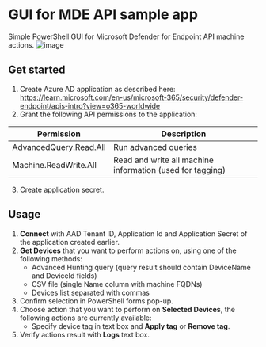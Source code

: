 # GUI for MDE API sample app
Simple PowerShell GUI for Microsoft Defender for Endpoint API machine actions.
![image](https://user-images.githubusercontent.com/25099900/195406810-55511f50-d1c7-4e80-94e1-945cfca2a219.png)
## Get started
1. Create Azure AD application as described here: https://learn.microsoft.com/en-us/microsoft-365/security/defender-endpoint/apis-intro?view=o365-worldwide
2. Grant the following API permissions to the application:

| Permission | Description |
|-------------------------|----------------------|
| AdvancedQuery.Read.All	| Run advanced queries |
| Machine.ReadWrite.All |	Read and write all machine information (used for tagging) |

3. Create application secret.
## Usage
1. **Connect** with AAD Tenant ID, Application Id and Application Secret of the application created earlier.
2. **Get Devices** that you want to perform actions on, using one of the following methods:
    * Advanced Hunting query (query result should contain DeviceName and DeviceId fields)
    * CSV file (single Name column with machine FQDNs)
    * Devices list separated with commas
3. Confirm selection in PowerShell forms pop-up.
4. Choose action that you want to perform on **Selected Devices**, the following actions are currently available:
    * Specify device tag in text box and **Apply tag** or **Remove tag**.
5. Verify actions result with **Logs** text box.


